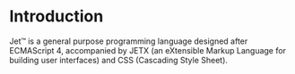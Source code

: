 # Introduction

Jet™ is a general purpose programming language designed after ECMAScript 4, accompanied by JETX (an eXtensible Markup Language for building user interfaces) and CSS (Cascading Style Sheet).